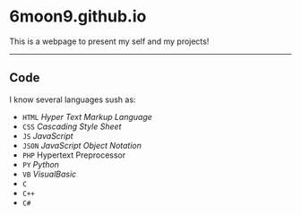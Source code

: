 # 6moon9.github.io
This is a webpage to present my self and my projects!
***
## Code
I know several languages sush as:
- `HTML` _Hyper Text Markup Language_
- `CSS` _Cascading Style Sheet_
- `JS` _JavaScript_
- `JSON` _JavaScript Object Notation_
- `PHP` Hypertext Preprocessor
- `PY` _Python_
- `VB` _VisualBasic_
- `C`
- `C++`
- `C#`
